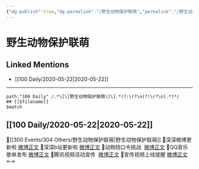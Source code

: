```yaml
---
{"dg-publish":true,"dg-permalink":"/野生动物保护联萌","permalink":"/野生动物保护联萌/","created":"2023-04-04T17:31:24.000+08:00","updated":"2023-04-10T17:17:56.000+08:00"}
---
```


# 野生动物保护联萌

## Linked Mentions
- [[100 Daily/2020-05-22\|2020-05-22]]


---

```expander
path:"100 Daily" /.*\[\[野生动物保护联萌\]\].*(?:\r?\n(?!\r?\n).*)*/
## [[$filename]]
$match
```
## [[100 Daily/2020-05-22\|2020-05-22]]
🌿[[300 Events/304 Others/野生动物保护联萌\|野生动物保护联萌]]
🎵深深微博更新啦 [微博正文](https://m.weibo.cn/6466290670/4507365728242594)
🎵深深b站更新啦 [微博正文](https://m.weibo.cn/6466290670/4507370200067038)
🎵动物绕口令挑战  [微博正文](https://m.weibo.cn/6466290670/4507383383037906)
🎵QQ音乐歌单发布 [微博正文](https://m.weibo.cn/6466290670/4507358091414149)
🎵腾讯视频活动宣传  [微博正文](https://m.weibo.cn/6466290670/4507346149820745)
🎵宣传视频上线提醒 [微博正文](https://m.weibo.cn/6466290670/4507334234418191)
<-->
